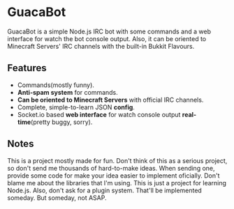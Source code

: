 GuacaBot
========

GuacaBot is a simple Node.js IRC bot with some commands and a web interface for watch the bot console output.
Also, it can be oriented to Minecraft Servers' IRC channels with the built-in Bukkit Flavours.


Features
--------
* Commands(mostly funny).
* **Anti-spam system** for commands.
* **Can be oriented to Minecraft Servers** with official IRC channels.
* Complete, simple-to-learn JSON **config**.
* Socket.io based **web interface** for watch console output **real-time**(pretty buggy, sorry).

Notes
--------
This is a project mostly made for fun. Don't think of this as a serious project, so don't send me thousands of hard-to-make ideas.
When sending one, provide some code for make your idea easier to implement oficially.
Don't blame me about the libraries that I'm using. This is just a project for learning Node.js.
Also, don't ask for a plugin system. That'll be implemented someday. But someday, not ASAP.
